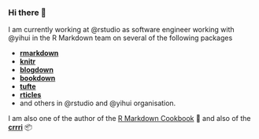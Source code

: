 ### Hi there 👋

<!--
**cderv/cderv** is a ✨ _special_ ✨ repository because its `README.md` (this file) appears on your GitHub profile.

Here are some ideas to get you started:

- 🔭 I’m currently working on ...
- 🌱 I’m currently learning ...
- 👯 I’m looking to collaborate on ...
- 🤔 I’m looking for help with ...
- 💬 Ask me about ...
- 📫 How to reach me: ...
- 😄 Pronouns: ...
- ⚡ Fun fact: ...
-->

I am currently working at @rstudio as software engineer working with @yihui in the R Markdown team on several of the following packages 

- [**rmarkdown**](https://github.com/rstudio/rmarkdown)
- [**knitr**](https://github.com/yihui/knitr)
- [**blogdown**](https://github.com/rstudio/blogdown)
- [**bookdown**](https://github.com/rstudio/bookdown)
- [**tufte**](https://github.com/rstudio/tufte)
- [**rticles**](https://github.com/rstudio/rticles)
- and others in @rstudio and @yihui organisation.

I am also one of the author of the [R Markdown Cookbook](https://bookdown.org/yihui/rmarkdown-cookbook/) :book: 
and also of the [**crrri**](https://github.com/RLesur/crrri) :package:
